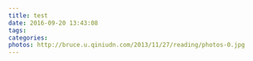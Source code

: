 ```yaml
---
title: test
date: 2016-09-20 13:43:08
tags:
categories:
photos: http://bruce.u.qiniudn.com/2013/11/27/reading/photos-0.jpg
---
```

